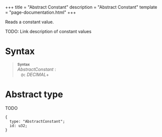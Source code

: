 +++
title = "Abstract Constant"
description = "Abstract Constant"
template = "page-documentation.html"
+++

Reads a constant value.

TODO: Link description of constant values

# Syntax

> **<sup>Syntax</sup>**\
> _AbstractConstant_ :\
> &nbsp;&nbsp; `@c` _DECIMAL_+

# Abstract type

TODO

```
{
  type: "AbstractConstant";
  id: u32;
}
```
